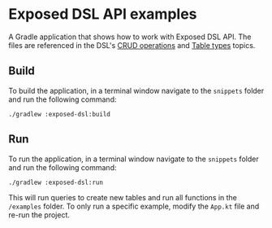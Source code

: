 # Exposed DSL API examples

A Gradle application that shows how to work with Exposed DSL API.
The files are referenced in the DSL's [CRUD operations](../../topics/DSL-CRUD-operations.topic) and
[Table types](../../topics/DSL-Table-Types.topic) topics.

## Build

To build the application, in a terminal window navigate to the `snippets` folder and run the following command:

```shell
./gradlew :exposed-dsl:build
```

## Run

To run the application, in a terminal window navigate to the `snippets` folder and run the following command:

```shell
./gradlew :exposed-dsl:run
```

This will run queries to create new tables and run all functions in the `/examples` folder.
To only run a specific example, modify the `App.kt` file and re-run the project.
